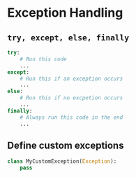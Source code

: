 # Exception Handling

## `try, except, else, finally`

```python
try:
    # Run this code
    ...
except:
    # Run this if an exception occurs
    ...
else:
    # Run this if no excpetion occurs
    ...
finally:
    # Always run this code in the end
    ...
```

## Define custom exceptions

```python
class MyCustomException(Exception):
    pass
```
